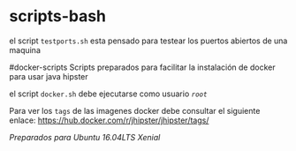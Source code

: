# scripts-bash

el script `testports.sh` esta pensado para testear los puertos abiertos de una maquina

#docker-scripts
Scripts preparados para facilitar la instalación de docker para usar java hipster

el script `docker.sh` debe ejecutarse como usuario _`root`_

Para ver los `tags` de las imagenes docker debe consultar el siguiente enlace: https://hub.docker.com/r/jhipster/jhipster/tags/


_Preparados para Ubuntu 16.04LTS Xenial_
